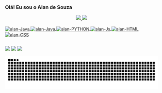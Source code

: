 ### Olá! Eu sou o Alan de Souza
<div align="center">
  <a href="https://github.com/alansouza19">
  <img height="150em" src="https://github-readme-stats.vercel.app/api?username=alansouza19&show_icons=false&theme=dark&include_all_commits=true&count_private=true"/>
  <img height="150em" src="https://github-readme-stats.vercel.app/api/top-langs/?username=alansouza19&layout=compact&langs_count=7&theme=dark"/>
</div>
  <div style="display: inline_block"><br>
  <img align="center" alt="alan-Java" height="30" width="40" src="https://cdn.jsdelivr.net/gh/devicons/devicon/icons/java/java-original-wordmark.svg" />
  <img align="center" alt="alan-Java" height="30" width="40" src="https://cdn.jsdelivr.net/gh/devicons/devicon/icons/angularjs/angularjs-original.svg" /> 
  <img align="center" alt="alan-PYTHON" height="30" width="40" src="https://cdn.jsdelivr.net/gh/devicons/devicon/icons/python/python-original-wordmark.svg" />
  <img align="center" alt="alan-Js" height="30" width="40" src="https://cdn.jsdelivr.net/gh/devicons/devicon/icons/javascript/javascript-original.svg" />
  <img align="center" alt="alan-HTML" height="30" width="40" src="https://cdn.jsdelivr.net/gh/devicons/devicon/icons/html5/html5-original-wordmark.svg" />
  <img align="center" alt="alan-CSS" height="30" width="40" src="https://cdn.jsdelivr.net/gh/devicons/devicon/icons/css3/css3-original-wordmark.svg" />
  

    
  </div>
  
  ##
  
  <div>
     <a href = "mailto:alan.souza-97@hotmail.com"><img src="https://img.shields.io/badge/Microsoft_Outlook-0078D4?style=for-the-badge&logo=microsoft-outlook&logoColor=white" target="_blank"></a>
     <a href = "mailto:alansouza2397@gmail.com"><img src="https://img.shields.io/badge/-Gmail-%23333?style=for-the-badge&logo=gmail&logoColor=white" target="_blank"></a>
  <a href="https://www.linkedin.com/in/alan-souza-b6a8a118b/" target="_blank"><img src="https://img.shields.io/badge/-LinkedIn-%230077B5?style=for-the-badge&logo=linkedin&logoColor=white" target="_blank"></a> 
 
  </div>
    
![Snake animation](https://github.com/alansouza19/alansouza19/blob/output/github-contribution-grid-snake.svg)
 

 
